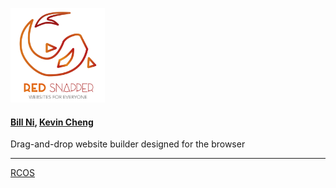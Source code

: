 <img src="https://raw.githubusercontent.com/bnidevs/Red-Snapper/master/misc/Artboard%20copy.png" width="30%"/><br>
#### [Bill Ni](mailto:nib@rpi.edu), [Kevin Cheng](mailto:chengk5@rpi.edu)
Drag-and-drop website builder designed for the browser

----
[RCOS](https://rcos.io)
